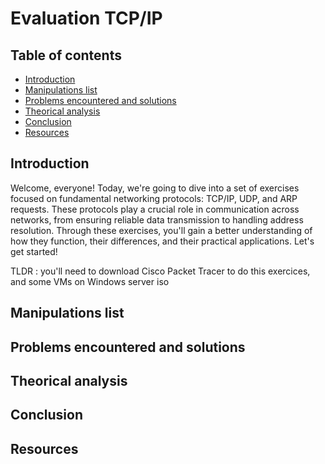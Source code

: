# Evaluation TCP/IP

## Table of contents

- [Introduction](#Introduction)
- [Manipulations list](#Manipulations-list)
- [Problems encountered and solutions](#Problems-encountered-and-solutions)
- [Theorical analysis](#Theorical-analysis)
- [Conclusion](#Conclusion)
- [Resources](#Resources)

## Introduction

<p>Welcome, everyone! Today, we're going to dive into a set of exercises focused on fundamental networking protocols: TCP/IP, UDP, and ARP requests. These protocols play a crucial role in communication across networks, from ensuring reliable data transmission to handling address resolution. Through these exercises, you'll gain a better understanding of how they function, their differences, and their practical applications. Let's get started! 
  
TLDR : you'll need to download Cisco Packet Tracer to do this exercices, and some VMs on Windows server iso</p>

## Manipulations list


## Problems encountered and solutions

## Theorical analysis

## Conclusion

## Resources
